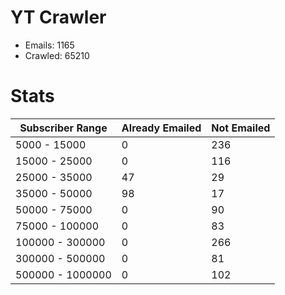 # YT Crawler
- Emails: 1165
- Crawled: 65210

# Stats
| Subscriber Range  | Already Emailed | Not Emailed |
|-------|-------|-------|
| 5000 - 15000 | 0 | 236 |
| 15000 - 25000 | 0 | 116 |
| 25000 - 35000 | 47 | 29 |
| 35000 - 50000 | 98 | 17 |
| 50000 - 75000 | 0 | 90 |
| 75000 - 100000 | 0 | 83 |
| 100000 - 300000 | 0 | 266 |
| 300000 - 500000 | 0 | 81 |
| 500000 - 1000000 | 0 | 102 |
